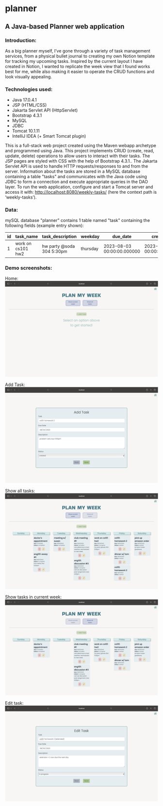 # planner
## A Java-based Planner web application

### Introduction:
As a big planner myself, I’ve gone through a variety of task management services, from a physical bullet journal to creating my own Notion template for tracking my upcoming tasks. Inspired by the current layout I have created in Notion, I wanted to replicate the week view that I found works best for me, while also making it easier to operate the CRUD functions and look visually appealing.

### Technologies used:
- Java 17.0.4.1
- JSP (HTML/CSS)
- Jakarta Servlet API (HttpServlet)
- Bootstrap 4.3.1
- MySQL
- JDBC
- Tomcat 10.1.11
- IntelliJ IDEA (+ Smart Tomcat plugin)

This is a full-stack web project created using the Maven webapp archetype and programmed using Java. This project implements CRUD (create, read, update, delete) operations to allow users to interact with their tasks. The JSP pages are styled with CSS with the help of Bootstrap 4.3.1.. The Jakarta Servlet API is used to handle HTTP requests/responses to and from the server. Information about the tasks are stored in a MySQL database containing a table "tasks" and communicates with the Java code using JDBC to form a connection and execute appropriate queries in the DAO layer. To run the web application, configure and start a Tomcat server and access it with: [http://localhost:8080/weekly-tasks/](http://localhost:8080/weekly-tasks/show) (here the context path is ‘weekly-tasks’).

### Data:
mySQL database "planner" contains 1 table named "task" containing the following fields (example entry shown):

id | task_name | task_description | weekday | due_date | created_at | is_done | task_status |
--- | --- | --- | --- | --- |--- |--- |--- |
1 | work on cs101 hw2 | hw party @soda 304 5:30pm | thursday |2023-08-03 00:00:00.000000 | 2023-08-03 00:00:00.000000 | 0 | in progress |


### Demo screenshots:
Home:
![Alt text](images/home_img.png?raw=true "Home")

Add Task:
![Alt text](images/add_img.png?raw=true "Add")

Show all tasks:
![Alt text](images/show_all_img.png?raw=true "Show all")

Show tasks in current week:
![Alt text](images/show_week_img.png?raw=true "Show week")

Edit task:
![Alt text](images/edit_task_img.png?raw=true "Edit")